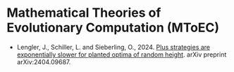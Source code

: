 # Mathematical Theories of Evolutionary Computation (MToEC)

* Lengler, J., Schiller, L. and Sieberling, O., 2024. [Plus strategies are exponentially slower for planted optima of random height](https://arxiv.org/abs/2404.09687). arXiv preprint arXiv:2404.09687.
